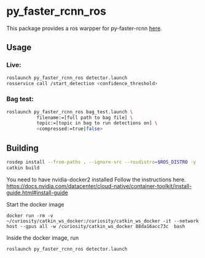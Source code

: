 # py_faster_rcnn_ros
This package provides a ros warpper for py-faster-rcnn [here](https://github.com/rbgirshick/py-faster-rcnn).

## Usage

### Live:
```bash
roslaunch py_faster_rcnn_ros detector.launch
rosservice call /start_detection <confidence_threshold>
```

### Bag test:
```bash
roslaunch py_faster_rcnn_ros bag_test.launch \
           filename:=[full path to bag file] \
           topic:=[topic in bag to run detections on] \
           <compressed:=true|false>
```

## Building
```bash
rosdep install --from-paths . --ignore-src --rosdistro=$ROS_DISTRO -y
catkin build
```


You need to have nvidia-docker2 installed
Follow the instructions here.
https://docs.nvidia.com/datacenter/cloud-native/container-toolkit/install-guide.html#install-guide



Start the docker image
```
docker run -rm -v ~/curiosity/catkin_ws_docker:/curiosity/catkin_ws_docker -it --network host --gpus all -w /curiosity/catkin_ws_docker 88da16acc73c  bash
```


Inside the docker image, run
```
roslaunch py_faster_rcnn_ros detector.launch
```